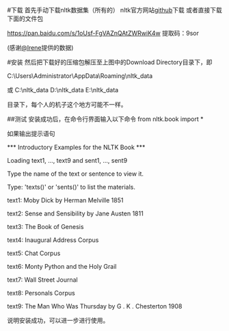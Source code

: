 #下载
首先手动下载nltk数据集（所有的）
nltk官方网站[github](https://github.com/nltk/nltk_data)下载
或者直接下载下面的文件包

https://pan.baidu.com/s/1oUsf-FgVAZnQAtZWRwiK4w 提取码：9sor

(感谢[@Irene](https://blog.csdn.net/qq_42871249/article/details/105322130)提供的数据)

#安装
然后把下载好的压缩包解压至上图中的Download Directory目录下，即

C:\Users\Administrator\AppData\Roaming\nltk_data

或
C:\nltk_data
D:\nltk_data
E:\nltk_data

目录下，每个人的机子这个地方可能不一样。


##测试
安装成功后，在命令行界面输入以下命令
from nltk.book import *

如果输出提示语句

*** Introductory Examples for the NLTK Book ***

Loading text1, ..., text9 and sent1, ..., sent9

Type the name of the text or sentence to view it.

Type: 'texts()' or 'sents()' to list the materials.

text1: Moby Dick by Herman Melville 1851

text2: Sense and Sensibility by Jane Austen 1811

text3: The Book of Genesis

text4: Inaugural Address Corpus

text5: Chat Corpus

text6: Monty Python and the Holy Grail

text7: Wall Street Journal

text8: Personals Corpus

text9: The Man Who Was Thursday by G . K . Chesterton 1908

说明安装成功，可以进一步进行使用。

